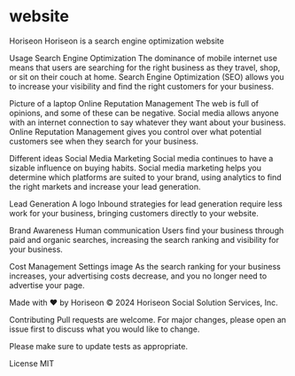 # website
Horiseon
Horiseon is a search engine optimization website

Usage
Search Engine Optimization The dominance of mobile internet use means that users are searching for the right business as they travel, shop, or sit on their couch at home. Search Engine Optimization (SEO) allows you to increase your visibility and find the right customers for your business.

Picture of a laptop Online Reputation Management The web is full of opinions, and some of these can be negative. Social media allows anyone with an internet connection to say whatever they want about your business. Online Reputation Management gives you control over what potential customers see when they search for your business.

Different ideas Social Media Marketing Social media continues to have a sizable influence on buying habits. Social media marketing helps you determine which platforms are suited to your brand, using analytics to find the right markets and increase your lead generation.

Lead Generation A logo Inbound strategies for lead generation require less work for your business, bringing customers directly to your website.

Brand Awareness Human communication Users find your business through paid and organic searches, increasing the search ranking and visibility for your business.

Cost Management Settings image As the search ranking for your business increases, your advertising costs decrease, and you no longer need to advertise your page.

Made with ❤️️ by Horiseon © 2024 Horiseon Social Solution Services, Inc.

Contributing
Pull requests are welcome. For major changes, please open an issue first to discuss what you would like to change.

Please make sure to update tests as appropriate.

License
MIT